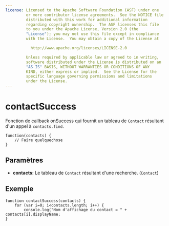 ```yaml
---
license: Licensed to the Apache Software Foundation (ASF) under one
         or more contributor license agreements.  See the NOTICE file
         distributed with this work for additional information
         regarding copyright ownership.  The ASF licenses this file
         to you under the Apache License, Version 2.0 (the
         "License"); you may not use this file except in compliance
         with the License.  You may obtain a copy of the License at

           http://www.apache.org/licenses/LICENSE-2.0

         Unless required by applicable law or agreed to in writing,
         software distributed under the License is distributed on an
         "AS IS" BASIS, WITHOUT WARRANTIES OR CONDITIONS OF ANY
         KIND, either express or implied.  See the License for the
         specific language governing permissions and limitations
         under the License.
---
```


contactSuccess
==============

Fonction de callback onSuccess qui fournit un tableau de `Contact` résultant d'un appel à `contacts.find`.

    function(contacts) {
        // Faire quelquechose
    }

Paramètres
----------

- __contacts:__ Le tableau de `Contact` résultant d'une recherche. (`Contact`)

Exemple
-------

    function contactSuccess(contacts) {
		for (var i=0; i<contacts.length; i++) {
			console.log("Nom d'affichage du contact = " + contacts[i].displayName;
    }